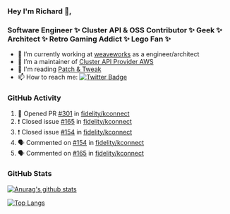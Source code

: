 ### Hey I'm Richard 👋, 

<h3 align="left">Software Engineer ✨ Cluster API & OSS Contributor ✨ Geek ✨ Architect ✨ Retro Gaming Addict ✨ Lego Fan ✨</h3>

- 🔭 I’m currently working at [weaveworks](https://github.com/weaveworks) as a engineer/architect
- 👯 I’m a maintainer of [Cluster API Provider AWS](https://github.com/kubernetes-sigs/cluster-api-provider-aws)
- 💬 I'm reading [Patch & Tweak](https://bjooks.com/products/patch-tweak-exploring-modular-synthesis)
- 📫 How to reach me: [![Twitter Badge](https://img.shields.io/badge/-@fruit_case-00acee?style=flat&logo=Twitter&logoColor=white)](https://twitter.com/intent/follow?screen_name=fruit_case "Follow on Twitter")

### GitHub Activity 

<!--START_SECTION:activity-->
1. 💪 Opened PR [#301](https://github.com/fidelity/kconnect/pull/301) in [fidelity/kconnect](https://github.com/fidelity/kconnect)
2. ❗️ Closed issue [#165](https://github.com/fidelity/kconnect/issues/165) in [fidelity/kconnect](https://github.com/fidelity/kconnect)
3. ❗️ Closed issue [#154](https://github.com/fidelity/kconnect/issues/154) in [fidelity/kconnect](https://github.com/fidelity/kconnect)
4. 🗣 Commented on [#154](https://github.com/fidelity/kconnect/issues/154) in [fidelity/kconnect](https://github.com/fidelity/kconnect)
5. 🗣 Commented on [#165](https://github.com/fidelity/kconnect/issues/165) in [fidelity/kconnect](https://github.com/fidelity/kconnect)
<!--END_SECTION:activity-->

### GitHub Stats

[![Anurag's github stats](https://github-readme-stats.vercel.app/api?username=richardcase&count_private=true&show_icons=true)](https://github.com/anuraghazra/github-readme-stats)

[![Top Langs](https://github-readme-stats.vercel.app/api/top-langs/?username=richardcase&hide=html&layout=compact)](https://github.com/anuraghazra/github-readme-stats)
